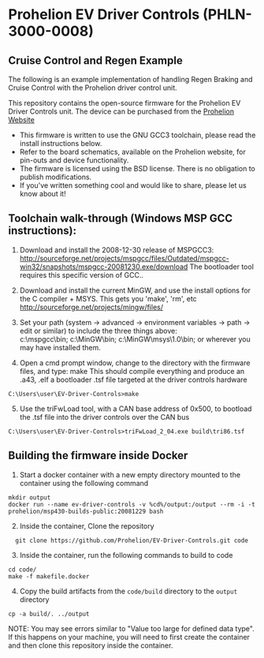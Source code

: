 # Prohelion EV Driver Controls (PHLN-3000-0008)

## Cruise Control and Regen Example

The following is an example implementation of handling Regen Braking and Cruise Control with the Prohelion driver control unit.

This repository contains the open-source firmware for the Prohelion EV Driver Controls unit. The device can be purchased from the [Prohelion Website](https://www.prohelion.com)

- This firmware is written to use the GNU GCC3 toolchain, please read the install instructions below.
- Refer to the board schematics, available on the Prohelion website, for pin-outs and device functionality.
- The firmware is licensed using the BSD license.  There is no obligation to publish modifications.
- If you've written something cool and would like to share, please let us know about it!

## Toolchain walk-through (Windows MSP GCC instructions):

1) Download and install the 2008-12-30 release of MSPGCC3:
  http://sourceforge.net/projects/mspgcc/files/Outdated/mspgcc-win32/snapshots/mspgcc-20081230.exe/download
  The bootloader tool requires this specific version of GCC..

2) Download and install the current MinGW, and use the install options for the C compiler + MSYS.  This gets you 'make', 'rm', etc 
  http://sourceforge.net/projects/mingw/files/

3) Set your path (system -> advanced -> environment variables -> path -> edit or similar) to include the three things above:  
  c:\mspgcc\bin; c:\MinGW\bin; c:\MinGW\msys\1.0\bin; or wherever you may have installed them. 

4) Open a cmd prompt window, change to the directory with the firmware files, and type: make
  This should compile everything and produce an .a43, .elf a bootloader .tsf file targeted at the driver controls hardware
  ```
  C:\Users\user\EV-Driver-Controls>make
  ```

5) Use the triFwLoad tool, with a CAN base address of 0x500, to bootload the .tsf file into the driver controls over the CAN bus
  ```
  C:\Users\user\EV-Driver-Controls>triFwLoad_2_04.exe build\tri86.tsf
  ```

## Building the firmware inside Docker

1) Start a docker container with a new empty directory mounted to the container using the following command
  ```
  mkdir output
  docker run --name ev-driver-controls -v %cd%/output:/output --rm -i -t prohelion/msp430-builds-public:20081229 bash
  ```

2) Inside the container, Clone the repository
```
  git clone https://github.com/Prohelion/EV-Driver-Controls.git code
```

3) Inside the container, run the following commands to build to code
  ```
  cd code/
  make -f makefile.docker
  ```

4) Copy the build artifacts from the `code/build` directory to the `output` directory
  ```
  cp -a build/. ../output
  ```

NOTE: You may see errors similar to "Value too large for defined data type". If this happens on your machine, you will need to first create the container and then clone this repository inside the container. 
